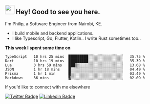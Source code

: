 <h2><img src="https://slackmojis.com/emojis/3643-cool-doge/download" width="30"/> Hey! Good to see you here.</h2>

<p>I'm Philip, a Software Engineer from Nairobi, KE. 

- I build mobile and backend applications.
- I like Typescript, Go, Flutter, Kotlin.. I write Rust sometimes too..</p>

**This week I spent some time on**
<!--START_SECTION:waka-->

```text
TypeScript   10 hrs 25 mins  █████████░░░░░░░░░░░░░░░░   35.75 %
Dart         10 hrs 19 mins  █████████░░░░░░░░░░░░░░░░   35.39 %
Lua          3 hrs 59 mins   ███▒░░░░░░░░░░░░░░░░░░░░░   13.68 %
JSON         1 hr 18 mins    █░░░░░░░░░░░░░░░░░░░░░░░░   04.49 %
Prisma       1 hr 1 min      █░░░░░░░░░░░░░░░░░░░░░░░░   03.49 %
Markdown     36 mins         ▓░░░░░░░░░░░░░░░░░░░░░░░░   02.09 %
```

<!--END_SECTION:waka-->

If you'd like to connect with me elsewhere

[![Twitter Badge](https://img.shields.io/badge/-Twitter-1ca0f1?style=flat-square&labelColor=1ca0f1&logo=twitter&logoColor=white&link=https://twitter.com/_diogorodrigues)](https://twitter.com/kimathiphil)  [![Linkedin Badge](https://img.shields.io/badge/-LinkedIn-blue?style=flat-square&logo=Linkedin&logoColor=white&link=https://www.linkedin.com/in/philip-kimathi-2604a9114/)](https://www.linkedin.com/in/philip-kimathi-2604a9114/)
